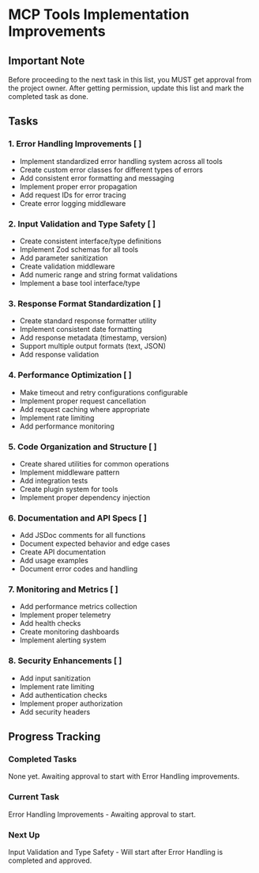 # MCP Tools Implementation Improvements

## Important Note

Before proceeding to the next task in this list, you MUST get approval from the project owner. After getting permission, update this list and mark the completed task as done.

## Tasks

### 1. Error Handling Improvements [ ]

- Implement standardized error handling system across all tools
- Create custom error classes for different types of errors
- Add consistent error formatting and messaging
- Implement proper error propagation
- Add request IDs for error tracing
- Create error logging middleware

### 2. Input Validation and Type Safety [ ]

- Create consistent interface/type definitions
- Implement Zod schemas for all tools
- Add parameter sanitization
- Create validation middleware
- Add numeric range and string format validations
- Implement a base tool interface/type

### 3. Response Format Standardization [ ]

- Create standard response formatter utility
- Implement consistent date formatting
- Add response metadata (timestamp, version)
- Support multiple output formats (text, JSON)
- Add response validation

### 4. Performance Optimization [ ]

- Make timeout and retry configurations configurable
- Implement proper request cancellation
- Add request caching where appropriate
- Implement rate limiting
- Add performance monitoring

### 5. Code Organization and Structure [ ]

- Create shared utilities for common operations
- Implement middleware pattern
- Add integration tests
- Create plugin system for tools
- Implement proper dependency injection

### 6. Documentation and API Specs [ ]

- Add JSDoc comments for all functions
- Document expected behavior and edge cases
- Create API documentation
- Add usage examples
- Document error codes and handling

### 7. Monitoring and Metrics [ ]

- Add performance metrics collection
- Implement proper telemetry
- Add health checks
- Create monitoring dashboards
- Implement alerting system

### 8. Security Enhancements [ ]

- Add input sanitization
- Implement rate limiting
- Add authentication checks
- Implement proper authorization
- Add security headers

## Progress Tracking

### Completed Tasks

None yet. Awaiting approval to start with Error Handling improvements.

### Current Task

Error Handling Improvements - Awaiting approval to start.

### Next Up

Input Validation and Type Safety - Will start after Error Handling is completed and approved.
